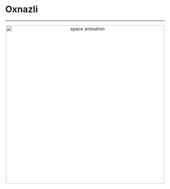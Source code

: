 # Oxnazli


---

<p align="center">
  <img src="./6F9A00CC-F3FE-4546-8AA0-18C38965B0DC.GIF" alt="space animation" width="500">
</p>
